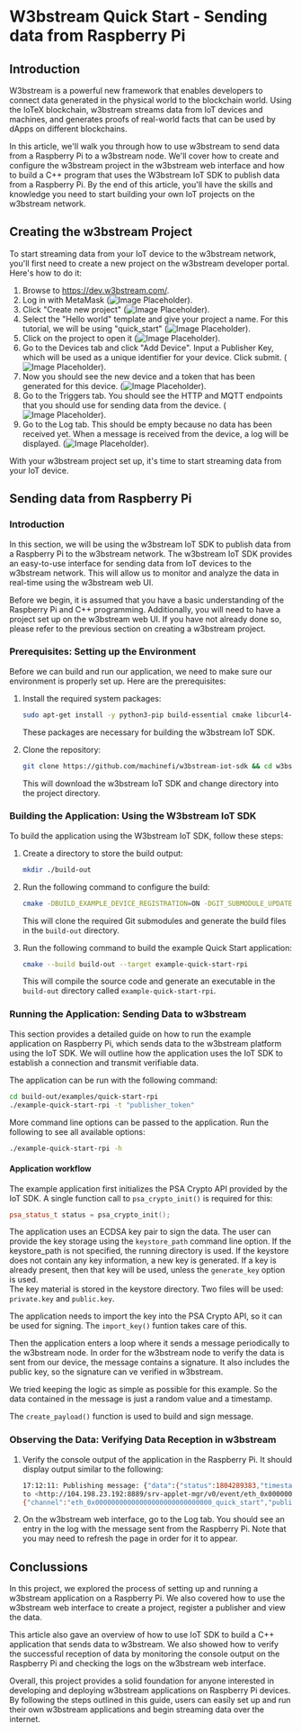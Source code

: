 # W3bstream Quick Start - Sending data from Raspberry Pi

## Introduction

W3bstream is a powerful new framework that enables developers to connect data generated in the physical world to the blockchain world. Using the IoTeX blockchain, w3bstream streams data from IoT devices and machines, and generates proofs of real-world facts that can be used by dApps on different blockchains.  

In this article, we'll walk you through how to use w3bstream to send data from a Raspberry Pi to a w3bstream node. We'll cover how to create and configure the w3bstream project in the w3bstream web interface and how to build a C++ program that uses the W3bstream IoT SDK to publish data from a Raspberry Pi. By the end of this article, you'll have the skills and knowledge you need to start building your own IoT projects on the w3bstream network.

## Creating the w3bstream Project

To start streaming data from your IoT device to the w3bstream network, you'll first need to create a new project on the w3bstream developer portal. Here's how to do it:

1. Browse to <https://dev.w3bstream.com/>.
2. Log in with MetaMask (![Image Placeholder](https://example.com)).
3. Click "Create new project" (![Image Placeholder](https://example.com)).
4. Select the "Hello world" template and give your project a name. For this tutorial, we will be using "quick_start" (![Image Placeholder](https://example.com)).
5. Click on the project to open it (![Image Placeholder](https://example.com)).
6. Go to the Devices tab and click "Add Device". Input a Publisher Key, which will be used as a unique identifier for your device. Click submit. (![Image Placeholder](https://example.com)).
7. Now you should see the new device and a token that has been generated for this device. (![Image Placeholder](https://example.com)).
8. Go to the Triggers tab. You should see the HTTP and MQTT endpoints that you should use for sending data from the device. (![Image Placeholder](https://example.com)).
9. Go to the Log tab. This should be empty because no data has been received yet. When a message is received from the device, a log will be displayed. (![Image Placeholder](https://example.com)).

With your w3bstream project set up, it's time to start streaming data from your IoT device.

## Sending data from Raspberry Pi

### Introduction

In this section, we will be using the w3bstream IoT SDK to publish data from a Raspberry Pi to the w3bstream network. The w3bstream IoT SDK provides an easy-to-use interface for sending data from IoT devices to the w3bstream network. This will allow us to monitor and analyze the data in real-time using the w3bstream web UI.

Before we begin, it is assumed that you have a basic understanding of the Raspberry Pi and C++ programming. Additionally, you will need to have a project set up on the w3bstream web UI. If you have not already done so, please refer to the previous section on creating a w3bstream project.

### Prerequisites: Setting up the Environment

Before we can build and run our application, we need to make sure our environment is properly set up. Here are the prerequisites:

1. Install the required system packages:

    ```bash
    sudo apt-get install -y python3-pip build-essential cmake libcurl4-openssl-dev
    ```

    These packages are necessary for building the w3bstream IoT SDK.

2. Clone the repository:

    ```bash
    git clone https://github.com/machinefi/w3bstream-iot-sdk && cd w3bstream-iot-sdk
    ```

    This will download the w3bstream IoT SDK and change directory into the project directory.

### Building the Application: Using the W3bstream IoT SDK

To build the application using the W3bstream IoT SDK, follow these steps:

1. Create a directory to store the build output:

    ```bash
    mkdir ./build-out
    ```

2. Run the following command to configure the build:

    ```bash
    cmake -DBUILD_EXAMPLE_DEVICE_REGISTRATION=ON -DGIT_SUBMODULE_UPDATE=ON -S ./ -B ./build-out
    ```

    This will clone the required Git submodules and generate the build files in the `build-out` directory.

3. Run the following command to build the example Quick Start application:

    ```bash
    cmake --build build-out --target example-quick-start-rpi
    ```

    This will compile the source code and generate an executable in the `build-out` directory called `example-quick-start-rpi`.

### Running the Application: Sending Data to w3bstream

This section provides a detailed guide on how to run the example application on Raspberry Pi, which sends data to the w3bstream platform using the IoT SDK. We will outline how the application uses the IoT SDK to establish a connection and transmit verifiable data.

The application can be run with the following command:  

```bash
cd build-out/examples/quick-start-rpi
./example-quick-start-rpi -t "publisher_token"
```

More command line options can be passed to the application. Run the following to see all available options: 

```bash
./example-quick-start-rpi -h
```

#### Application workflow

The example application first initializes the PSA Crypto API provided by the IoT SDK. A single function call to  `psa_crypto_init()` is required for this:

```c++
psa_status_t status = psa_crypto_init();
```

The application uses an ECDSA key pair to sign the data. The user can provide the key storage using the `keystore_path` command line option. If the keystore_path is not specified, the running directory is used. If the keystore does not contain any key information, a new key is generated. If a key is already present, then that key will be used, unless the `generate_key` option is used.  
The key material is stored in the keystore directory. Two files will be used: `private.key` and `public.key`.  

The application needs to import the key into the PSA Crypto API, so it can be used for signing. The `import_key()` funtion takes care of this.  

Then the application enters a loop where it sends a message periodically to the w3bstream node. In order for the w3bstream node to verify the data is sent from our device, the message contains a signature. It also includes the public key, so the signature can ve verified in w3bstream.

We tried keeping the logic as simple as possible for this example. So the data contained in the message is just a random value and a timestamp.  

The `create_payload()` function is used to build and sign message.  

### Observing the Data: Verifying Data Reception in w3bstream

1. Verify the console output of the application in the Raspberry Pi. It should display output similar to the following:
    
    ```bash
    17:12:11: Publishing message: {"data":{"status":1804289383,"timestamp":1683907931},"signature": "00000000000000004020000100000040ffffffeaffffffbfffffffeffffffffe7f000031000000000000002c00000000000000ffffffe041300001000000006075ffffff98ffffffff7f0000400000000000000002","public_key":"04b5cdfa25aaa1e724d27ce0d928ca146d18be5f43b28b5ca1642075ae7d0007d7d777f0d1160840044e9021b09c8224ff652d7262dad2a25c39e025ee498b8dee"}
    to <http://104.198.23.192:8889/srv-applet-mgr/v0/event/eth_0x00000000000000000000000000000_quick_start>
    {"channel":"eth_0x00000000000000000000000000000_quick_start","publisherID":"9025854401981442","eventID":"cb2a7a66-bf81-47f3-8cd1-4dabcf33abad_w3b","results":[{"appletName":"9025851227716615","instanceID":"9025851227721735","handler":"start","returnValue":null,"code":1712}]}
    ```
    
2. On the w3bstream web interface, go to the Log tab. You should see an entry in the log with the message sent from the Raspberry Pi. Note that you may need to refresh the page in order for it to appear.

## Conclussions

In this project, we explored the process of setting up and running a w3bstream application on a Raspberry Pi. We also covered how to use the w3bstream web interface to create a project, register a publisher and view the data.

This article also gave an overview of how to use IoT SDK to build a C++ application that sends data to w3bstream. We also showed how to verify the successful reception of data by monitoring the console output on the Raspberry Pi and checking the logs on the w3bstream web interface.

Overall, this project provides a solid foundation for anyone interested in developing and deploying w3bstream applications on Raspberry Pi devices. By following the steps outlined in this guide, users can easily set up and run their own w3bstream applications and begin streaming data over the internet.
